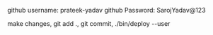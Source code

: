 github username: prateek-yadav
github Password: SarojYadav@123

make changes, git add ., git commit, ./bin/deploy --user